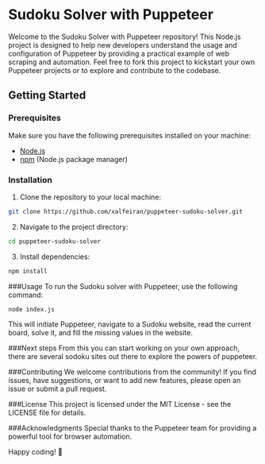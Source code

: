 # Sudoku Solver with Puppeteer

Welcome to the Sudoku Solver with Puppeteer repository! This Node.js project is designed to help new developers understand the usage and configuration of Puppeteer by providing a practical example of web scraping and automation. Feel free to fork this project to kickstart your own Puppeteer projects or to explore and contribute to the codebase.

## Getting Started

### Prerequisites

Make sure you have the following prerequisites installed on your machine:

- [Node.js](https://nodejs.org/)
- [npm](https://www.npmjs.com/) (Node.js package manager)

### Installation

1. Clone the repository to your local machine:

```bash
git clone https://github.com/xalfeiran/puppeteer-sudoku-solver.git
```

2. Navigate to the project directory:
```bash
cd puppeteer-sudoku-solver
```

3. Install dependencies:
```bash
npm install
```

###Usage
To run the Sudoku solver with Puppeteer, use the following command:

```bash
node index.js
```

This will initiate Puppeteer, navigate to a Sudoku website, read the current board, solve it, and fill the missing values in the website.

###Next steps
From this you can start working on your own approach, there are several sodoku sites out there to explore the powers of puppeteer.


###Contributing
We welcome contributions from the community! If you find issues, have suggestions, or want to add new features, please open an issue or submit a pull request.

###License
This project is licensed under the MIT License - see the LICENSE file for details.

###Acknowledgments
Special thanks to the Puppeteer team for providing a powerful tool for browser automation.

Happy coding! 🚀